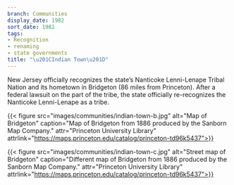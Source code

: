 ```yaml
---
branch: Communities
display_date: 1982
sort_date: 1982
tags:
- Recognition
- renaming
- state governments
title: "\u201CIndian Town\u201D"
---
```


New Jersey officially recognizes the state’s Nanticoke Lenni-Lenape Tribal Nation and its hometown in Bridgeton (86 miles from Princeton). After a federal lawsuit on the part of the tribe, the state officially re-recognizes the Nanticoke Lenni-Lenape as a tribe.

{{< figure src="images/communities/indian-town-b.jpg" alt="Map of Bridgeton" caption="Map of Bridgeton from 1886 produced by the Sanborn Map Company." attr="Princeton University Library" attrlink="https://maps.princeton.edu/catalog/princeton-td96k5437">}}


{{< figure src="images/communities/indian-town-c.jpg" alt="Street map of Bridgeton" caption="Different map of Bridgeton from 1886 produced by the Sanborn Map Company." attr="Princeton University Library" attrlink="https://maps.princeton.edu/catalog/princeton-td96k5437">}}
